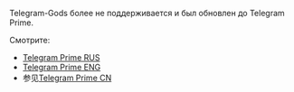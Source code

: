 Telegram-Gods более не поддерживается и был обновлен до Telegram Prime.

Смотрите:
* [Telegram Prime RUS](https://github.com/telegram-gods/telegram-prime-RU)
* [Telegram Prime ENG](https://github.com/telegram-gods/telegram-prime)
* 参见[Telegram Prime CN](https://github.com/telegram-gods/telegram-prime-CN)
